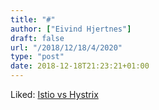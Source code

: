 ```yaml
---
title: "#"
author: ["Eivind Hjertnes"]
draft: false
url: "/2018/12/18/4/2020"
type: "post"
date: 2018-12-18T21:23:21+01:00
---
```


Liked:
[Istio
vs Hystrix](https://www.exoscale.com/syslog/istio-vs-hystrix-circuit-breaker/)
